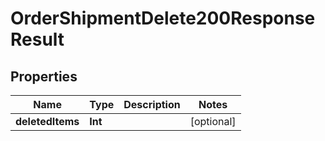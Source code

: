 

# OrderShipmentDelete200ResponseResult


## Properties

Name | Type | Description | Notes
------------ | ------------- | ------------- | -------------
**deletedItems** | **Int** |  |  [optional]



